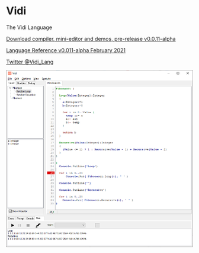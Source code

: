 # Vidi
The Vidi Language

[Download compiler, mini-editor and demos, pre-release v0.0.11-alpha](https://github.com/davidberneda/Vidi/releases/tag/v0.0.11-alpha)

[Language Reference v0.011-alpha February 2021](documentation/Vidi_Language_Reference.md)

[Twitter @Vidi_Lang](https://twitter.com/Vidi_Lang)

![Vidi IDE](documentation/images/fibonacci.png "Vidi IDE Example")

